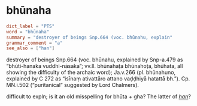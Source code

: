 # bhūnaha

``` toml
dict_label = "PTS"
word = "bhūnaha"
summary = "destroyer of beings Snp.664 (voc. bhūnahu, explain"
grammar_comment = "a"
see_also = ["han"]
```

destroyer of beings Snp.664 (voc. bhūnahu, explained by Snp\-a.479 as “bhūti\-hanaka vuddhi\-nāsaka”; vv.ll. bhūnahaṭa bhūnahoṭa, bhūhata, all showing the difficulty of the archaic word); Ja.v.266 (pl. bhūnahuno, explained by C 272 as “isīnaṃ ativattāro attano vaḍḍhiyā hatattā bh.”). Cp. MN.i.502 (“puritanical” suggested by Lord Chalmers).

difficult to expln; is it an old misspelling for bhūta \+ gha? The latter of *[han](han.md)*?

